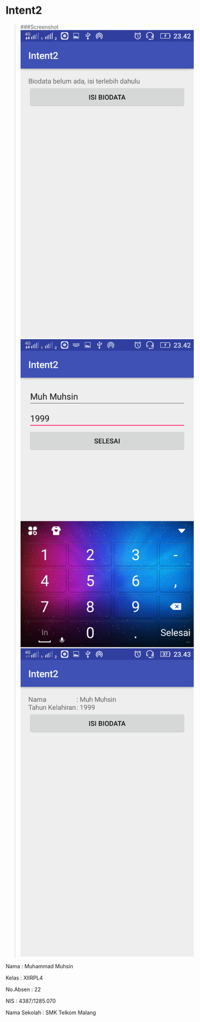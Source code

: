 # Intent2

>###Screenshot
>![Screeshoot](https://github.com/MuhammadMuhsin/Intent2/blob/master/Intent2_1.png)
>![Screeshoot](https://github.com/MuhammadMuhsin/Intent2/blob/master/Intent2_2.png)
>![Screeshoot](https://github.com/MuhammadMuhsin/Intent2/blob/master/Intent2_3.png)

Nama : Muhammad Muhsin

Kelas : XIIRPL4

No.Absen : 22

NIS : 4387/1285.070

Nama Sekolah : SMK Telkom Malang
